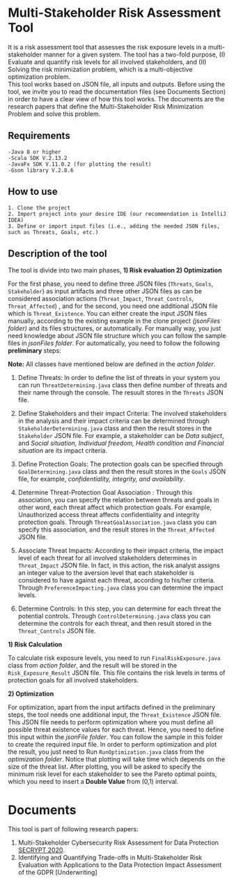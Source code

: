 # Multi-Stakeholder Risk Assessment Tool

It is a risk assessment tool that assesses the risk exposure levels in a multi-stakeholder manner for a given system. The tool has a two-fold purpose, (I) Evaluate and quantify risk levels for all involved stakeholders, and (II) Solving the risk minimization problem, which is a multi-objective optimization problem.  
This tool works based on JSON file, all inputs and outputs. Before using the tool, we invite you to read the documentation files (see Documents Section) in order to have a clear view of how this tool works. The documents are the research papers that define the Multi-Stakeholder Risk Minimization Problem and solve this problem.


## Requirements
```
-Java 8 or higher
-Scala SDK V.2.13.2
-JavaFx SDK V.11.0.2 (for plotting the result)
-Gson library V.2.8.6 
```
## How to use
```
1. Clone the project
2. Import project into your desire IDE (our recommendation is IntelliJ IDEA)
3. Define or import input files (i.e., adding the needed JSON files, such as Threats, Goals, etc.)
```
## Description of the tool
The tool is divide into two main phases, **1) Risk evaluation 2) Optimization**

For the first phase, you need to define three JSON files (`Threats`, `Goals`, `Stakeholder`) as input artifacts and three other JSON files as can be considered association actions (`Threat_Impact`, `Threat_Controls`, `Threat_Affected`) , and for the second, you need one additional JSON file which is `Threat_Existence`. 
You can either create the input JSON files manually, according to the existing example in the clone project *(jsonFiles folder)* and its files structures, or automatically. For manually way, you just need knowledge about JSON file structure which you can follow the sample files in *jsonFiles folder*. For automatically, you need to follow the following **preliminary** steps:

**Note:** All classes have mentioned below are defined in the *action folder*.

1. Define Threats: In order to define the list of threats in your system you can run ``ThreatDetermining.java`` class then define number of threats and their name through the console. The resuult stores in the `Threats` JSON file.

2. Define Stakeholders and their impact Criteria: The involved stakeholders in the analysis and their impact criteria can be determined through ``StakeholderDetermining.java`` class and then the result stores in the `Stakeholder` JSON file. For example, a stakeholder can be *Data subject*, and *Social situation, Individual freedom, Health condition and Financial situation* are its impact criteria.

3. Define Protection Goals: The protection goals can be specified through ``GoalDetermining.java`` class and then the result stores in the `Goals` JSON file, for example, *confidentiality, integrity, and availability*.

4. Determine Threat-Protection Goal Association : Through this association, you can specify the relation between threats and goals in other word, each threat affect which protection goals. For example, Unauthorized access threat affects confidentiality and integrity protection goals. Through ``ThreatGoalAssociation.java`` class you can specify this association, and the result stores in the `Threat_Affected` JSON file. 

5. Associate Threat Impacts: According to their impact criteria, the impact level of each threat for all involved stakeholders determines in `Threat_Impact` JSON file. In fact, in this action, the risk analyst assigns an integer value to the aversion level that each stakeholder is considered to have against each threat, according to his/her criteria. Through ``PreferenceImpacting.java`` class you can determine the impact levels.

6. Determine Controls: In this step, you can determine for each threat the potential controls. Through ``ControlDetermining.java`` class you can determine the controls for each threat, and then result stored in the `Threat_Controls` JSON file.

**1) Risk Calculation**

To calculate risk exposure levels, you need to run ``FinalRiskExposure.java`` class from *action folder*, and the result will be stored in the ``Risk_Exposure_Result`` JSON file. This file contains the risk levels in terms of protection goals for all involved stakeholders. 

**2) Optimization**

For optimization, apart from the input artifacts defined in the preliminary steps, the tool needs one additional input, the `Threat_Existence` JSON file. This JSON file needs to perform optimization where you must define all possible threat existence values for each threat. Hence, you need to define this input within the *jsonFile folder*. You can follow the sample in this folder to create the required input file. 
In order to perform optimization and plot the result, you just need to Run `` RunOptimization.java `` class from the *optimization folder*. Notice that plotting will take time which depends on the size of the threat list. After plotting, you will be asked to specify the minimum risk level for each stakeholder to see the Pareto optimal points, which you need to insert a **Double Value** from (0,1) interval.  


# Documents
This tool is part of following research papers:
1. Multi-Stakeholder Cybersecurity Risk Assessment for Data Protection [SECRYPT 2020](https://www.researchgate.net/profile/Majid_Mollaeefar2/publication/342887924_Multi-Stakeholder_Cybersecurity_Risk_Assessment_for_Data_Protection/links/5f0c0e5aa6fdcc4ca4662b8f/Multi-Stakeholder-Cybersecurity-Risk-Assessment-for-Data-Protection.pdf).
2. Identifying and Quantifying Trade-offs in Multi-Stakeholder Risk Evaluation with Applications to the Data Protection Impact Assessment of the GDPR [Underwriting]
